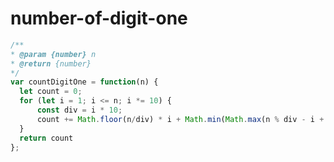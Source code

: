 
  # number-of-digit-one

  ```javascript
  /**
 * @param {number} n
 * @return {number}
 */
var countDigitOne = function(n) {
    let count = 0;
    for (let i = 1; i <= n; i *= 10) {
        const div = i * 10;
        count += Math.floor(n/div) * i + Math.min(Math.max(n % div - i + 1, 0), i)
    }
    return count
};
  ```
  